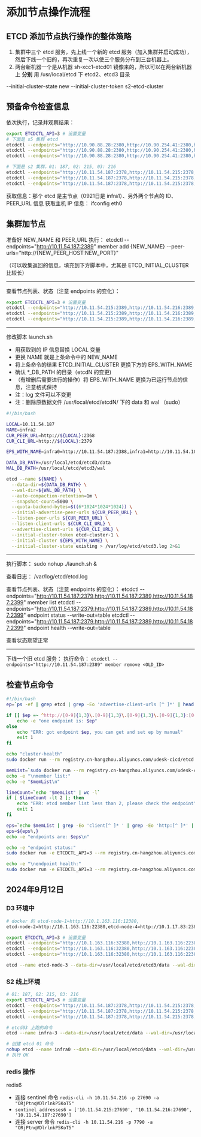 # 添加节点操作流程

## ETCD 添加节点执行操作的整体策略

1. 集群中三个 etcd 服务，先上线一个新的 etcd 服务（加入集群并启动成功），然后下线一个旧的，再次重复一次以使三个服务分布到三台机器上。
2. 两台新机器一个是从机器 sh-xcc1-etcd01 镜像来的，所以可以在两台新机器上 **分别** 用 /usr/local/etcd 下 etcd2、etcd3 目录

 --initial-cluster-state new --initial-cluster-token s2-etcd-cluster

## 预备命令检查信息

依次执行，记录并观察结果：

```sh
export ETCDCTL_API=3 # 设置变量
# 下面是 s5 集群 etcd
etcdctl --endpoints="http://10.90.88.28:2380,http://10.90.254.41:2380,http://10.90.91.36:2380" member list
etcdctl --endpoints="http://10.90.88.28:2380,http://10.90.254.41:2380,http://10.90.91.36:2380" endpoint status --write-out=table
etcdctl --endpoints="http://10.90.88.28:2380,http://10.90.254.41:2380,http://10.90.91.36:2380" endpoint health --write-out=table

# 下面是 s2 集群，01: 187, 02: 215, 03: 216
etcdctl --endpoints="http://10.11.54.187:2378,http://10.11.54.215:2378,http://10.11.54.216:2378" member list --write-out=table
etcdctl --endpoints="http://10.11.54.187:2378,http://10.11.54.215:2378,http://10.11.54.216:2378" endpoint status --write-out=table
etcdctl --endpoints="http://10.11.54.187:2378,http://10.11.54.215:2378,http://10.11.54.216:2378" endpoint health --write-out=table
```

获取信息：那个 etcd 是主节点（0921日是 infra1）、另外两个节点的 ID、 PEER_URL 信息
获取主机 IP 信息： ifconfig eth0


## 集群加节点

准备好 NEW_NAME 和 PEER_URL 执行：
etcdctl --endpoints="http://10.11.54.187:2389" member add {NEW_NAME} --peer-urls="http://{NEW_PEER_HOST:NEW_PORT}"

（可以收集返回的信息，填充到下方脚本中，尤其是 ETCD_INITIAL_CLUSTER 比较长）

---

查看节点列表、状态（注意 endpoints 的变化）：

```sh
export ETCDCTL_API=3 # 设置变量
etcdctl --endpoints="http://10.11.54.215:2389,http://10.11.54.216:2389,http://10.11.54.187:2389" member list
etcdctl --endpoints="http://10.11.54.215:2389,http://10.11.54.216:2389,http://10.11.54.187:2389" endpoint status --write-out=table
etcdctl --endpoints="http://10.11.54.215:2389,http://10.11.54.216:2389,http://10.11.54.187:2389" endpoint health --write-out=table
```

---

修改脚本 launch.sh

- 用获取到的 IP 信息替换 LOCAL 变量
- 更换 NAME 就是上条命令中的 NEW_NAME
- 将上条命令的结果 ETCD_INITIAL_CLUSTER 更换下方的 EPS_WITH_NAME
- 确认 \*\_DB\_PATH 的目录（etcdN 的变更)
- （有增删后需要进行的操作）将 EPS_WITH_NAME 更换为已运行节点的信息，注意格式保持
- 注：log 文件可以不变更
- 注：删除原数据文件 /usr/local/etcd/etcdN/ 下的 data 和 wal （sudo）

```sh
#!/bin/bash

LOCAL=10.11.54.187
NAME=infra2
CUR_PEER_URL=http://${LOCAL}:2368
CUR_CLI_URL=http://${LOCAL}:2379

EPS_WITH_NAME=infra0=http://10.11.54.187:2388,infra1=http://10.11.54.187:2378,infra2=http://10.11.54.187:2368

DATA_DB_PATH=/usr/local/etcd/etcd3/data
WAL_DB_PATH=/usr/local/etcd/etcd3/wal

etcd --name ${NAME} \
  --data-dir=${DATA_DB_PATH} \
  --wal-dir=${WAL_DB_PATH} \
  --auto-compaction-retention=1m \
  --snapshot-count=5000 \
  --quota-backend-bytes=$((6*1024*1024*1024)) \
  --initial-advertise-peer-urls ${CUR_PEER_URL} \
  --listen-peer-urls ${CUR_PEER_URL} \
  --listen-client-urls ${CUR_CLI_URL} \
  --advertise-client-urls ${CUR_CLI_URL} \
  --initial-cluster-token etcd-cluster-1 \
  --initial-cluster ${EPS_WITH_NAME} \
  --initial-cluster-state existing > /var/log/etcd/etcd3.log 2>&1
```

---

执行脚本： sudo nohup ./launch.sh &

查看日志： /var/log/etcd/etcd.log

查看节点列表、状态（注意 endpoints 的变化）：
etcdctl --endpoints="http://10.11.54.187:2379,http://10.11.54.187:2389,http://10.11.54.187:2399" member list
etcdctl --endpoints="http://10.11.54.187:2379,http://10.11.54.187:2389,http://10.11.54.187:2399" endpoint status --write-out=table
etcdctl --endpoints="http://10.11.54.187:2379,http://10.11.54.187:2389,http://10.11.54.187:2399" endpoint health --write-out=table

查看状态期望正常

---

下线一个旧 etcd 服务：
执行命令： `etcdctl --endpoints="http://10.11.54.187:2389" member remove <OLD_ID>`

## 检查节点命令

```sh
#!/bin/bash
ep=`ps -ef | grep etcd | grep -Eo 'advertise-client-urls [^ ]*' | head -n 1 | grep -Eo 'http.*'`

if [[ $ep =~ ^http://[0-9]{1,3}\.[0-9]{1,3}\.[0-9]{1,3}\.[0-9]{1,3}:[0-9]{4,5}$ ]]; then
    echo -e "one endpoint is: $ep"
else
    echo "ERR: got endpoint $ep, you can get and set ep by manual"
    exit 1
fi

echo "cluster-health"
sudo docker run --rm registry.cn-hangzhou.aliyuncs.com/udesk-cicd/etcd:3.3.20-v2 /usr/local/bin/etcdctl --endpoints "$ep" cluster-health

memList=`sudo docker run --rm registry.cn-hangzhou.aliyuncs.com/udesk-cicd/etcd:3.3.20-v2 /usr/local/bin/etcdctl --endpoints "$ep" member list`
echo -e "\nmember list:"
echo -e "$memList\n"

lineCount=`echo "$memList" | wc -l`
if [ $lineCount -lt 2 ]; then
    echo "ERR: etcd member list less than 2, please check the endpoint"
    exit 1
fi

eps=`echo $memList | grep -Eo 'client[^ ]* ' | grep -Eo 'http:[^ ]*' | tr '\n' ','`
eps=${eps%,}
echo -e "endpoints are: $eps\n"

echo -e "endpoint status:"
sudo docker run -e ETCDCTL_API=3 --rm registry.cn-hangzhou.aliyuncs.com/udesk-cicd/etcd:3.3.20-v2 /usr/local/bin/etcdctl --endpoints "$eps" endpoint status --write-out=table

echo -e "\nendpoint health:"
sudo docker run -e ETCDCTL_API=3 --rm registry.cn-hangzhou.aliyuncs.com/udesk-cicd/etcd:3.3.20-v2 /usr/local/bin/etcdctl --endpoints "$eps" endpoint health --write-out=table
```

## 2024年9月12日

### D3 环境中

```sh
# docker 的 etcd-node-1=http://10.1.163.116:12380,
etcd-node-2=http://10.1.163.116:22380,etcd-node-4=http://10.1.17.83:2388,etcd-node-1=http://10.1.163.116:12380,etcd-node-5=http://10.1.17.83:2378

export ETCDCTL_API=3 # 设置变量
etcdctl --endpoints="http://10.1.163.116:32380,http://10.1.163.116:22380,http://10.1.17.83:2388,http://10.1.163.116:12380,http://10.1.17.83:2378" member list --write-out=table
etcdctl --endpoints="http://10.1.163.116:32380,http://10.1.163.116:22380,http://10.1.17.83:2388,http://10.1.163.116:12380,http://10.1.17.83:2378" endpoint status --write-out=table
etcdctl --endpoints="http://10.1.163.116:32380,http://10.1.163.116:22380,http://10.1.17.83:2388,http://10.1.163.116:12380,http://10.1.17.83:2378" endpoint health --write-out=table

etcd --name etcd-node-3 --data-dir=/usr/local/etcd/etcd3/data --wal-dir=/usr/local/etcd/etcd3/wal --auto-compaction-retention=1m --snapshot-count=5000 --quota-backend-bytes=6442450944 --initial-advertise-peer-urls http://10.1.163.116:32380 --listen-peer-urls http://10.1.163.116:32380 --listen-client-urls http://10.1.163.116:32379 --advertise-client-urls http://10.1.163.116:32379 --initial-cluster-token etcd-cluster-1 --initial-cluster etcd-node-3=http://10.1.163.116:32380,etcd-node-2=http://10.1.163.116:22380,etcd-node-4=http://10.1.17.83:2388,etcd-node-1=http://10.1.163.116:12380,etcd-node-5=http://10.1.17.83:2378 --initial-cluster-state existing
```

### S2 线上环境

```sh
# 01: 187, 02: 215, 03: 216
export ETCDCTL_API=3 # 设置变量
etcdctl --endpoints="http://10.11.54.187:2378,http://10.11.54.215:2378,http://10.11.54.216:2378" member list --write-out=table
etcdctl --endpoints="http://10.11.54.187:2378,http://10.11.54.215:2378,http://10.11.54.216:2378" endpoint status --write-out=table
etcdctl --endpoints="http://10.11.54.187:2378,http://10.11.54.215:2378,http://10.11.54.216:2378" endpoint health --write-out=table

# etcd03 上跑的命令
etcd --name infra-3 --data-dir=/usr/local/etcd/data --wal-dir=/usr/local/etcd/wal --auto-compaction-retention=1m --snapshot-count=5000 --quota-backend-bytes=6442450944 --initial-advertise-peer-urls http://10.11.54.216:2378 --listen-peer-urls http://10.11.54.216:2378 --listen-client-urls http://10.11.54.216:2389 --advertise-client-urls http://10.11.54.216:2389 --initial-cluster-token etcd-cluster-1 --initial-cluster infra0=http://10.11.54.187:2388,infra1=http://10.11.54.187:2378,infra2=http://10.11.54.187:2368,infra-2=http://10.11.54.215:2378,infra-3=http://10.11.54.216:2378 --initial-cluster-state existing

# 创建 etcd 01 命令
nohup etcd --name infra0 --data-dir=/usr/local/etcd/data --wal-dir=/usr/local/etcd/wal --auto-compaction-retention=1m --snapshot-count=5000 --quota-backend-bytes=6442450944 --initial-advertise-peer-urls http://10.11.54.187:2378 --listen-peer-urls http://10.11.54.187:2378 --listen-client-urls http://10.11.54.187:2389 --advertise-client-urls http://10.11.54.187:2389 --initial-cluster-token etcd-cluster-1 --initial-cluster infra0=http://10.11.54.187:2378,infra-2=http://10.11.54.215:2378,infra-3=http://10.11.54.216:2378 --initial-cluster-state existing  > /var/log/etcd/etcd.log 2>&1 &
# 执行 OK
```

### redis 操作

redis6

- 连接 sentinel 命令 `redis-cli -h 10.11.54.216 -p 27690 -a "ORjPtnqVDlrlnkP5KoT5"`
- `sentinel_addresses6 = ['10.11.54.215:27690', '10.11.54.216:27690', '10.11.54.187:27690']`
- 连接 server 命令 `redis-cli -h 10.11.54.216 -p 7790 -a "ORjPtnqVDlrlnkP5KoT5"`

```
```
